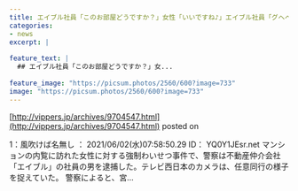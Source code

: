 ```yaml
---
title: エイブル社員「このお部屋どうですか？」女性「いいですね♪」エイブル社員「グヘヘ（鍵ガチャ）」→
categories:
- news
excerpt: |
  
feature_text: |
  ## エイブル社員「このお部屋どうですか？」女...
  
feature_image: "https://picsum.photos/2560/600?image=733"
image: "https://picsum.photos/2560/600?image=733"
---
```


[http://vippers.jp/archives/9704547.html](http://vippers.jp/archives/9704547.html)
posted on 

<!--more-->

1：風吹けば名無し ： 2021/06/02(水)07:58:50.29 ID： YQ0Y1JEsr.net マンションの内覧に訪れた女性に対する強制わいせつ事件で、警察は不動産仲介会社「エイブル」の社員の男を逮捕した。テレビ西日本のカメラは、任意同行の様子を捉えていた。 警察によると、宮...
